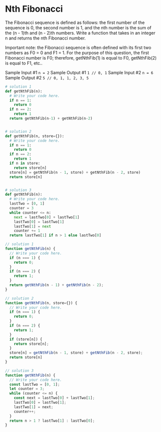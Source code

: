 # Nth Fibonacci

  The Fibonacci sequence is defined as follows: the first number of the sequence
  is 0, the second number is 1, and the nth number is the sum of the (n - 1)th
  and (n - 2)th numbers. Write a function that takes in an integer
  n and returns the nth Fibonacci number.
  
  Important note: the Fibonacci sequence is often defined with its first two
  numbers as F0 = 0 and F1 = 1. For the purpose of
  this question, the first Fibonacci number is F0; therefore,
  getNthFib(1) is equal to F0, getNthFib(2)
  is equal to F1, etc..
  
  Sample Input #1
  ```n = 2```
  Sample Output #1
  ```1 // 0, 1```
  Sample Input #2
  ```n = 6```
  Sample Output #2
  ```5 // 0, 1, 1, 2, 3, 5```
```python
# solution 1
def getNthFib(n):
  # Write your code here.
  if n == 1:
    return 0
  if n == 2:
    return 1
  return getNthFib(n-1) + getNthFib(n-2)


# solution 2
def getNthFib(n, store={}):
  # Write your code here.
  if n == 1:
    return 0
  if n == 2:
    return 1
  if n in store:
    return store[n]
  store[n] = getNthFib(n - 1, store) + getNthFib(n - 2, store)
  return store[n]


# solution 3
def getNthFib(n):
  # Write your code here.
  lastTwo = [0, 1]
  counter = 3
  while counter <= n:
    next = lastTwo[0] + lastTwo[1]
    lastTwo[0] = lastTwo[1]
    lastTwo[1] = next
    counter += 1
  return lastTwo[1] if n > 1 else lastTwo[0]
```
```javascript
// solution 1
function getNthFib(n) {
  // Write your code here.
  if (n === 1) {
    return 0;
  }
  if (n === 2) {
    return 1;
  }
  return getNthFib(n - 1) + getNthFib(n - 2);
}

// solution 2
function getNthFib(n, store={}) {
  // Write your code here.
  if (n === 1) {
    return 0;
  }
  if (n === 2) {
    return 1;
  }
  if (store[n]) {
    return store[n];
  }
  store[n] = getNthFib(n - 1, store) + getNthFib(n - 2, store);
  return store[n]
}

// solution 3
function getNthFib(n) {
  // Write your code here.
  const lastTwo = [0, 1];
  let counter = 3;
  while (counter <= n) {
    const next = lastTwo[0] + lastTwo[1];
    lastTwo[0] = lastTwo[1];
    lastTwo[1] = next;
    counter++;
  }
  return n > 1 ? lastTwo[1] : lastTwo[0];
}
```
